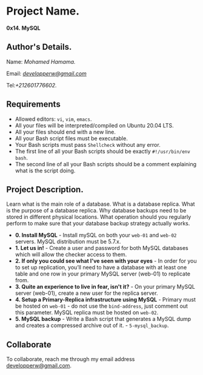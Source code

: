 # Project Name.
**0x14. MySQL**

## Author's Details.
Name: *Mohamed Hamama.*

Email: *developperw@gmail.com*

Tel:*+212601776602.*

##  Requirements

*   Allowed editors: `vi`, `vim`, `emacs`.
*   All your files will be interpreted/compiled on Ubuntu 20.04 LTS.
*   All your files should end with a new line.
*   All your Bash script files must be executable.
*   Your Bash scripts must pass `Shellcheck` without any error.
*   The first line of all your Bash scripts should be exactly `#!/usr/bin/env bash`.
*   The second line of all your Bash scripts should be a comment explaining what is the script doing.


## Project Description.

Learn what is the main role of a database. What is a database replica.
What is the purpose of a database replica. Why database backups need to be stored in different physical locations. What operation should you regularly perform to make sure that your database backup strategy actually works.


* **0. Install MySQL** - Install mySQL on both your `web-01` and `web-02` servers. MySQL distribution must be 5.7.x.
* **1. Let us in!** - Create a user and password for both MySQL databases which will allow the checker access to them.
* **2. If only you could see what I've seen with your eyes** - In order for you to set up replication, you’ll need to have a database with at least one table and one row in your primary MySQL server (web-01) to replicate from.
* **3. Quite an experience to live in fear, isn't it?** - On your primary MySQL server (web-01), create a new user for the replica server.
* **4. Setup a Primary-Replica infrastructure using MySQL** - Primary must be hosted on `web-01` - do not use the `bind-address`, just comment out this parameter. MySQL replica must be hosted on `web-02`.
* **5. MySQL backup** - Write a Bash script that generates a MySQL dump and creates a compressed archive out of it. - `5-mysql_backup`.


## Collaborate

To collaborate, reach me through my email address developperw@gmail.com.
